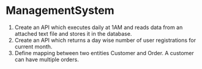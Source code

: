 # ManagementSystem

1. Create an API which executes daily at 1AM and reads data from an attached text file and stores it in the database.
2. Create an API which returns a day wise number of user registrations for current month.
3. Define mapping between two entities Customer and Order. A customer can have multiple orders.
